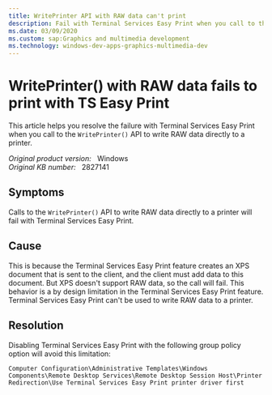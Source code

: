 ```yaml
---
title: WritePrinter API with RAW data can't print
description: Fail with Terminal Services Easy Print when you call to the WritePrinter() API to write RAW data directly to a printer.
ms.date: 03/09/2020
ms.custom: sap:Graphics and multimedia development
ms.technology: windows-dev-apps-graphics-multimedia-dev
---
```

# WritePrinter() with RAW data fails to print with TS Easy Print

This article helps you resolve the failure with Terminal Services Easy Print when you call to the `WritePrinter()` API to write RAW data directly to a printer.

_Original product version:_ &nbsp; Windows  
_Original KB number:_ &nbsp; 2827141

## Symptoms

Calls to the `WritePrinter()` API to write RAW data directly to a printer will fail with Terminal Services Easy Print.

## Cause

This is because the Terminal Services Easy Print feature creates an XPS document that is sent to the client, and the client must add data to this document. But XPS doesn't support RAW data, so the call will fail. This behavior is a by design limitation in the Terminal Services Easy Print feature. Terminal Services Easy Print can't be used to write RAW data to a printer.

## Resolution

Disabling Terminal Services Easy Print with the following group policy option will avoid this limitation:

`Computer Configuration\Administrative Templates\Windows Components\Remote Desktop Services\Remote Desktop Session Host\Printer Redirection\Use Terminal Services Easy Print printer driver first`
